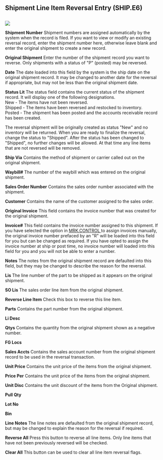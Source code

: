 ##  Shipment Line Item Reversal Entry (SHIP.E6)

<PageHeader />

##

![](images/SHIP-E6-1.jpg)

**Shipment Number** Shipment numbers are assigned automatically by the system
when the record is filed. If you want to view or modify an existing reversal
record, enter the shipment number here, otherwise leave blank and enter the
original shipment to create a new record.  
  
**Original Shipment** Enter the number of the shipment record you want to
reverse. Only shipments with a status of "P" (posted) may be reversed.  
  
**Date** The date loaded into this field by the system is the ship date on the
original shipment record. It may be changed to another date for the reversal
if appropriate, but may not be less than the original shipment date.  
  
**Status Lit** The status field contains the current status of the shipment
record. It will display one of the following designations.  
New - The items have not been reversed.  
Shipped - The items have been reversed and restocked to inventory.  
Posted - The shipment has been posted and the accounts receivable record has
been created.  
  
The reversal shipment will be originally created as status "New" and no
inventory will be returned. When you are ready to finalize the reversal,
change the status to "Shipped". After the status has been changed to
"Shipped", no further changes will be allowed. At that time any line items
that are not reversed will be removed.  
  
**Ship Via** Contains the method of shipment or carrier called out on the
original shipment.  
  
**Waybill#** The number of the waybill which was entered on the original
shipment.  
  
**Sales Order Number** Contains the sales order number associated with the
shipment.  
  
**Customer** Contains the name of the customer assigned to the sales order.  
  
**Original Invoice** This field contains the invoice number that was created
for the original shipment.  
  
**Invoice#** This field contains the invoice number assigned to this shipment. If you have selected the option in [ MRK.CONTROL ](../../../../../rover/AP-OVERVIEW/AP-ENTRY/AP-E/AP-E-1/CURRENCY-CONTROL/SO-E/MRK-CONTROL) to assign invoices manually, the original invoice number prefaced by an "R" will be loaded into this field for you but can be changed as required. If you have opted to assign the invoice number at ship or post time, no invoice number will loaded into this field for you and you will not be able to enter a number.   
  
**Notes** The notes from the original shipment record are defaulted into this
field, but they may be changed to describe the reason for the reversal.  
  
**Lis** The line number of the part to be shipped as it appears on the
original shipment.  
  
**SO Lis** The sales order line item from the original shipment.  
  
**Reverse Line Item** Check this box to reverse this line item.  
  
**Parts** Contains the part number from the original shipment.  
  
**Li Desc**  
  
**Qtys** Contains the quantity from the original shipment shown as a negative
number.  
  
**FG Locs**  
  
**Sales Accts** Contains the sales account number from the original shipment
record to be used in the reversal transaction.  
  
**Unit Price** Contains the unit price of the items from the original
shipment.  
  
**Price Per** Contains the unit price of the items from the original shipment.  
  
**Unit Disc** Contains the unit discount of the items from the Original
shipment.  
  
**Pull Qty**  
  
**Lot No**  
  
**Bin**  
  
**Line Notes** The line notes are defaulted from the original shipment record,
but may be changed to explain the reason for the reversal if required.  
  
**Reverse All** Press this button to reverse all line items. Only line items
that have not been previously reversed will be checked.  
  
**Clear All** This button can be used to clear all line item reversal flags.  
  
  
<badge text= "Version 8.10.57" vertical="middle" />

<PageFooter />